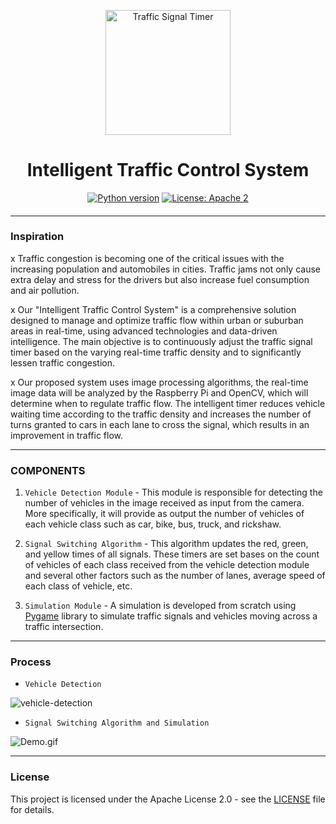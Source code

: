 <p align="center">
 <img height=200px src="./traffic-signal.jpeg" alt="Traffic Signal Timer">
</p>

<h1 align="center">Intelligent Traffic Control System</h1>

<div align="center">

[![Python version](https://img.shields.io/badge/python-3.7-blue.svg)](https://www.python.org/downloads/release/python-370/)
[![License: Apache 2](https://img.shields.io/badge/License-Apache-yellow.svg)](https://www.apache.org/licenses/LICENSE-2.0)

<h4></h4>

</div>

-----------------------------------------
### Inspiration

x Traffic congestion is becoming one of the critical issues with the increasing population and automobiles in cities. Traffic jams not only cause extra delay and stress for the drivers but also increase fuel consumption and air pollution. 

x Our "Intelligent Traffic Control System" is a comprehensive solution designed to manage and
optimize traffic flow within urban or suburban areas in real-time, using advanced
technologies and data-driven intelligence. The main objective is to continuously adjust the
traffic signal timer based on the varying real-time traffic density and to significantly lessen
traffic congestion.

x Our proposed system uses image processing algorithms, the real-time image data will be
analyzed by the Raspberry Pi and OpenCV, which will determine when to regulate traffic flow.
The intelligent timer reduces vehicle waiting time according to the traffic density and
increases the number of turns granted to cars in each lane to cross the signal, which results
in an improvement in traffic flow.

------------------------------------------
### COMPONENTS

1. `Vehicle Detection Module` - This module is responsible for detecting the number of vehicles in the image received as input from the camera. More specifically, it will provide as output the number of vehicles of each vehicle class such as car, bike, bus, truck, and rickshaw.

2. `Signal Switching Algorithm` - This algorithm updates the red, green, and yellow times of all signals. These timers are set bases on the count of vehicles of each class received from the vehicle detection module and several other factors such as the number of lanes, average speed of each class of vehicle, etc. 

3. `Simulation Module` - A simulation is developed from scratch using [Pygame](https://www.pygame.org/news) library to simulate traffic signals and vehicles moving across a traffic intersection.

------------------------------------------
### Process

* `Vehicle Detection`
  
![vehicle-detection](https://github.com/lubindher/Intelligent-Traffic-Control-System/assets/119559904/83016594-7c10-4fa0-a585-2b75ba2d1f5b)

* `Signal Switching Algorithm and Simulation`

![Demo.gif](https://github.com/lubindher/Intelligent-Traffic-Control-System/blob/main/Demo.gif)


------------------------------------------
### License
This project is licensed under the Apache License 2.0 - see the [LICENSE](./LICENSE) file for details.
